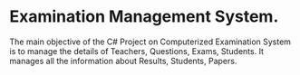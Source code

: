 # Examination Management System.
The main objective of the C# Project on Computerized Examination System is to manage the details of Teachers, Questions, Exams, Students. It manages all the information about Results, Students, Papers.
